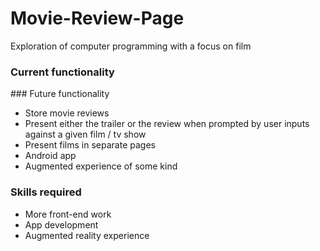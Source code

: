 # Movie-Review-Page
Exploration of computer programming with a focus on film


### Current functionality 


### Future functionality 

- Store movie reviews 
- Present either the trailer or the review when prompted by user inputs against a given film / tv show 
- Present films in separate pages
- Android app 
- Augmented experience of some kind 

### Skills required 

- More front-end work
- App development
- Augmented reality experience 


